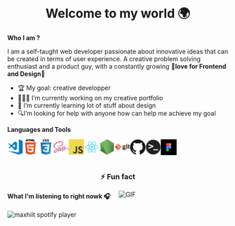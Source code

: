 <h1 align="center">Welcome to my world 🌍</h1>

**Who I am ?**

I am a self-taught web developer passionate about innovative ideas that can be created in terms of user experience. A creative problem solving enthusiast and a product guy, with a constantly growing 🖤**love for Frontend and Design**🖤

- 🏆 My goal: creative developper
- 👨🏽‍💻 I’m currently working on my creative portfolio
- 🌱 I’m currently learning lot of stuff about design
- 🔍I’m looking for help with anyone how can help me achieve my goal

**Languages and Tools**

<img align="left" width="35" alt="Visual Studio Code" src="https://raw.githubusercontent.com/github/explore/80688e429a7d4ef2fca1e82350fe8e3517d3494d/topics/visual-studio-code/visual-studio-code.png">
<img align="left" width="35" alt="HTML5" src="https://raw.githubusercontent.com/github/explore/80688e429a7d4ef2fca1e82350fe8e3517d3494d/topics/html/html.png">
<img align="left" width="35" alt="CSS3" src="https://raw.githubusercontent.com/github/explore/80688e429a7d4ef2fca1e82350fe8e3517d3494d/topics/css/css.png">
<img align="left" alt="Sass" width="35" src="https://raw.githubusercontent.com/github/explore/80688e429a7d4ef2fca1e82350fe8e3517d3494d/topics/sass/sass.png">
<img align="left" alt="JavaScript" width="35" src="https://raw.githubusercontent.com/github/explore/80688e429a7d4ef2fca1e82350fe8e3517d3494d/topics/javascript/javascript.png">
<img align="left" alt="React" width="35" src="https://raw.githubusercontent.com/github/explore/80688e429a7d4ef2fca1e82350fe8e3517d3494d/topics/react/react.png">
<img align="left" alt="Node.js" width="35" src="https://raw.githubusercontent.com/github/explore/80688e429a7d4ef2fca1e82350fe8e3517d3494d/topics/nodejs/nodejs.png">
<img align="left" alt="Git" width="35" src="https://raw.githubusercontent.com/github/explore/80688e429a7d4ef2fca1e82350fe8e3517d3494d/topics/git/git.png">
<img align="left" alt="GitHub" width="35" src="https://raw.githubusercontent.com/github/explore/78df643247d429f6cc873026c0622819ad797942/topics/github/github.png">
<img align="left" alt="Terminal" width="35" src="https://raw.githubusercontent.com/github/explore/80688e429a7d4ef2fca1e82350fe8e3517d3494d/topics/terminal/terminal.png">
<img align="left" alt="Figma" width="36" height="36" src="https://raw.githubusercontent.com/github/explore/05d0f0dfceafd861bdf2b53559399dae7b2e2d8b/topics/figma/figma.png">

<br/>
<br/>
<br/>

<h3 align="center">⚡ Fun fact</h3>

<img align="right" width="250" alt="GIF" src="https://media.giphy.com/media/Me7Jvz4x9RA4dpV9sS/giphy.gif">
 
<h4>What I'm listening to right nowk 🎧</h4>

[<img src="https://spotify-now-playing-ecru.vercel.app/api/spotify" alt="maxhiit spotify player" width="350" align="left"/>](https://open.spotify.com/user/maxhiit)
